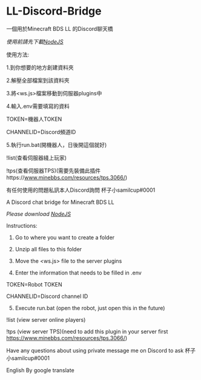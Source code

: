 # LL-Discord-Bridge
一個用於Minecraft BDS LL 的Discord聊天橋

_使用前請先下載[NodeJS](https://nodejs.org/en/ "NodeJS")_

使用方法:

1.到你想要的地方創建資料夾

2.解壓全部檔案到該資料夾

3.將<ws.js>檔案移動到伺服器plugins中

4.輸入.env需要填寫的資料

TOKEN=機器人TOKEN

CHANNELID=Discord頻道ID

5.執行run.bat(開機器人，日後開這個就好)

!list(查看伺服器綫上玩家)

!tps(查看伺服器TPS)(需要先裝備此插件https://www.minebbs.com/resources/tps.3066/)

有任何使用的問題私訊本人Discord詢問 杯子小samilcup#0001



A Discord chat bridge for Minecraft BDS LL

_Please download [NodeJS](https://nodejs.org/en/ "NodeJS")_

Instructions:

1. Go to where you want to create a folder

2. Unzip all files to this folder

3. Move the <ws.js> file to the server plugins

4. Enter the information that needs to be filled in .env

TOKEN=Robot TOKEN

CHANNELID=Discord channel ID

5. Execute run.bat (open the robot, just open this in the future)

!list (view server online players)

!tps (view server TPS)(need to add this plugin in your server first https://www.minebbs.com/resources/tps.3066/)

Have any questions about using private message me on Discord to ask 杯子小samilcup#0001

English By google translate
